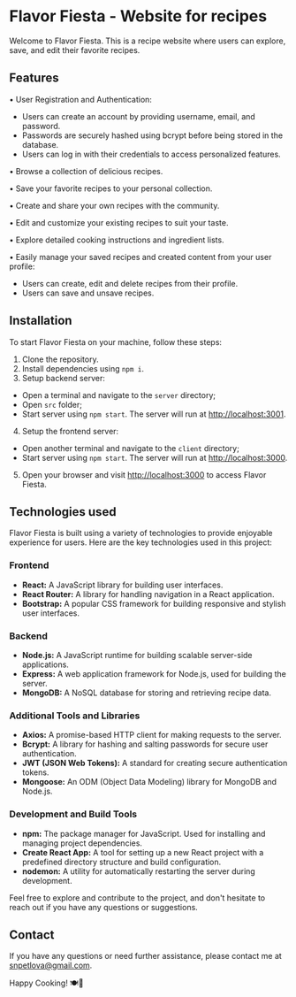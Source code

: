 # Flavor Fiesta - Website for recipes

Welcome to Flavor Fiesta. This is a recipe website where users can explore, save, and edit their favorite recipes.

## Features

• User Registration and Authentication:
   - Users can create an account by providing username, email, and password.
   - Passwords are securely hashed using bcrypt before being stored in the database.
   - Users can log in with their credentials to access personalized features.

• Browse a collection of delicious recipes.

• Save your favorite recipes to your personal collection.

• Create and share your own recipes with the community.

• Edit and customize your existing recipes to suit your taste.

• Explore detailed cooking instructions and ingredient lists.

• Easily manage your saved recipes and created content from your user profile:
   - Users can create, edit and delete recipes from their profile.
   - Users can save and unsave recipes.

## Installation

To start Flavor Fiesta on your machine, follow these steps:

1. Clone the repository.
2. Install dependencies using `npm i`.
3. Setup backend server:
  - Open a terminal and navigate to the `server` directory;
  - Open `src` folder;
  - Start server using `npm start`. The server will run at [http://localhost:3001](http://localhost:3001).
4. Setup the frontend server:
  - Open another terminal and navigate to the `client` directory;
  - Start server using `npm start`. The server will run at [http://localhost:3000](http://localhost:3000).
5. Open your browser and visit [http://localhost:3000](http://localhost:3000) to access Flavor Fiesta.

## Technologies used

Flavor Fiesta is built using a variety of technologies to provide enjoyable experience for users. Here are the key technologies used in this project:

### Frontend

- **React:** A JavaScript library for building user interfaces.
- **React Router:** A library for handling navigation in a React application.
- **Bootstrap:** A popular CSS framework for building responsive and stylish user interfaces.

### Backend

- **Node.js:** A JavaScript runtime for building scalable server-side applications.
- **Express:** A web application framework for Node.js, used for building the server.
- **MongoDB:** A NoSQL database for storing and retrieving recipe data.

### Additional Tools and Libraries

- **Axios:** A promise-based HTTP client for making requests to the server.
- **Bcrypt:** A library for hashing and salting passwords for secure user authentication.
- **JWT (JSON Web Tokens):** A standard for creating secure authentication tokens.
- **Mongoose:** An ODM (Object Data Modeling) library for MongoDB and Node.js.

### Development and Build Tools

- **npm:** The package manager for JavaScript. Used for installing and managing project dependencies.
- **Create React App:** A tool for setting up a new React project with a predefined directory structure and build configuration.
- **nodemon:** A utility for automatically restarting the server during development.

Feel free to explore and contribute to the project, and don't hesitate to reach out if you have any questions or suggestions.

## Contact

If you have any questions or need further assistance, please contact me at [snpetlova@gmail.com](mailto:snpetlova@gmail.com). 

Happy Cooking! 🍽🍔
